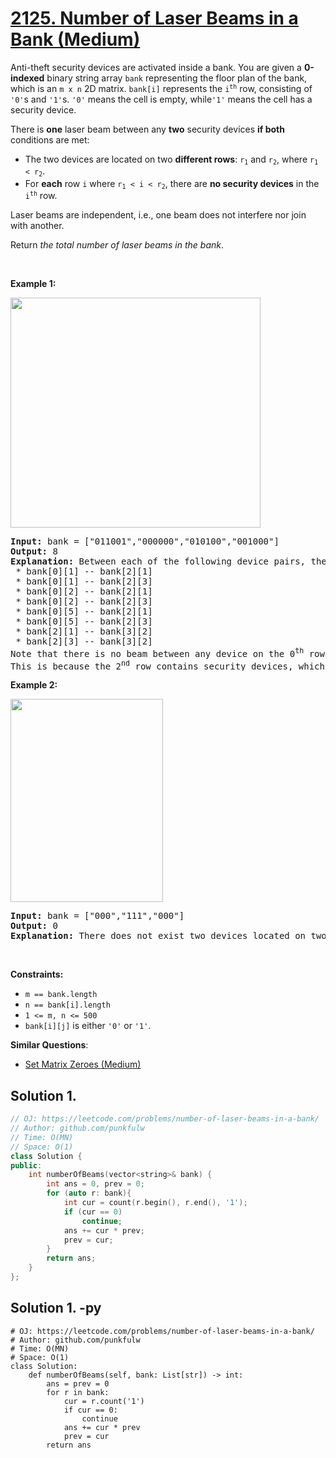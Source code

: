 # [2125. Number of Laser Beams in a Bank (Medium)](https://leetcode.com/problems/number-of-laser-beams-in-a-bank/)

<p>Anti-theft security devices are activated inside a bank. You are given a <strong>0-indexed</strong> binary string array <code>bank</code> representing the floor plan of the bank, which is an <code>m x n</code> 2D matrix. <code>bank[i]</code> represents the <code>i<sup>th</sup></code> row, consisting of <code>'0'</code>s and <code>'1'</code>s. <code>'0'</code> means the cell is empty, while<code>'1'</code> means the cell has a security device.</p>

<p>There is <strong>one</strong> laser beam between any <strong>two</strong> security devices <strong>if both</strong> conditions are met:</p>

<ul>
	<li>The two devices are located on two <strong>different rows</strong>: <code>r<sub>1</sub></code> and <code>r<sub>2</sub></code>, where <code>r<sub>1</sub> &lt; r<sub>2</sub></code>.</li>
	<li>For <strong>each</strong> row <code>i</code> where <code>r<sub>1</sub> &lt; i &lt; r<sub>2</sub></code>, there are <strong>no security devices</strong> in the <code>i<sup>th</sup></code> row.</li>
</ul>

<p>Laser beams are independent, i.e., one beam does not interfere nor join with another.</p>

<p>Return <em>the total number of laser beams in the bank</em>.</p>

<p>&nbsp;</p>
<p><strong>Example 1:</strong></p>
<img alt="" src="https://assets.leetcode.com/uploads/2021/12/24/laser1.jpg" style="width: 400px; height: 368px;">
<pre><strong>Input:</strong> bank = ["011001","000000","010100","001000"]
<strong>Output:</strong> 8
<strong>Explanation:</strong> Between each of the following device pairs, there is one beam. In total, there are 8 beams:
 * bank[0][1] -- bank[2][1]
 * bank[0][1] -- bank[2][3]
 * bank[0][2] -- bank[2][1]
 * bank[0][2] -- bank[2][3]
 * bank[0][5] -- bank[2][1]
 * bank[0][5] -- bank[2][3]
 * bank[2][1] -- bank[3][2]
 * bank[2][3] -- bank[3][2]
Note that there is no beam between any device on the 0<sup>th</sup> row with any on the 3<sup>rd</sup> row.
This is because the 2<sup>nd</sup> row contains security devices, which breaks the second condition.
</pre>

<p><strong>Example 2:</strong></p>
<img alt="" src="https://assets.leetcode.com/uploads/2021/12/24/laser2.jpg" style="width: 244px; height: 325px;">
<pre><strong>Input:</strong> bank = ["000","111","000"]
<strong>Output:</strong> 0
<strong>Explanation:</strong> There does not exist two devices located on two different rows.
</pre>

<p>&nbsp;</p>
<p><strong>Constraints:</strong></p>

<ul>
	<li><code>m == bank.length</code></li>
	<li><code>n == bank[i].length</code></li>
	<li><code>1 &lt;= m, n &lt;= 500</code></li>
	<li><code>bank[i][j]</code> is either <code>'0'</code> or <code>'1'</code>.</li>
</ul>


**Similar Questions**:
* [Set Matrix Zeroes (Medium)](https://leetcode.com/problems/set-matrix-zeroes/)

## Solution 1.

```cpp
// OJ: https://leetcode.com/problems/number-of-laser-beams-in-a-bank/
// Author: github.com/punkfulw
// Time: O(MN)
// Space: O(1)
class Solution {
public:
    int numberOfBeams(vector<string>& bank) {
        int ans = 0, prev = 0;
        for (auto r: bank){
            int cur = count(r.begin(), r.end(), '1');
            if (cur == 0)
                continue;
            ans += cur * prev;
            prev = cur;
        }
        return ans;
    }
};
```

## Solution 1. -py

```python3
# OJ: https://leetcode.com/problems/number-of-laser-beams-in-a-bank/
# Author: github.com/punkfulw
# Time: O(MN)
# Space: O(1)
class Solution:
    def numberOfBeams(self, bank: List[str]) -> int:
        ans = prev = 0
        for r in bank:
            cur = r.count('1')
            if cur == 0:
                continue
            ans += cur * prev
            prev = cur
        return ans
```
